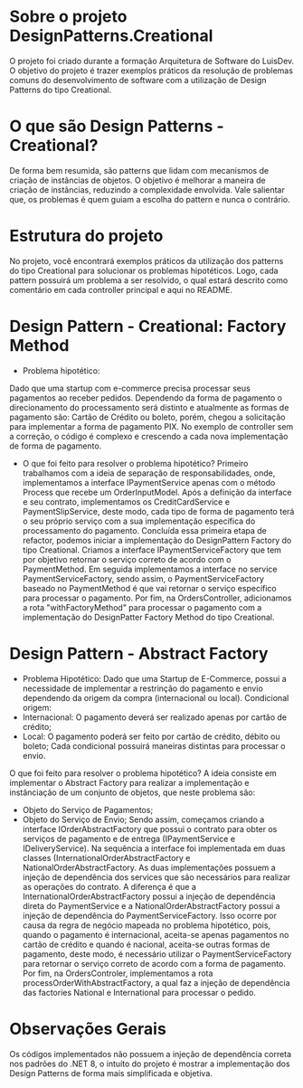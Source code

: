 # Sobre o projeto DesignPatterns.Creational
O projeto foi criado durante a formação Arquitetura de Software do LuisDev.
O objetivo do projeto é trazer exemplos práticos da resolução de problemas comuns do desenvolvimento de software com a utilização de Design Patterns do tipo Creational.

# O que são Design Patterns - Creational?
De forma bem resumida, são patterns que lidam com mecanismos de criação de instâncias de objetos.
O objetivo é melhorar a maneira de criação de instâncias, reduzindo a complexidade envolvida.
Vale salientar que, os problemas é quem guiam a escolha do pattern e nunca o contrário.

# Estrutura do projeto
No projeto, você encontrará exemplos práticos da utilização dos patterns do tipo Creational para solucionar os problemas hipotéticos.
Logo, cada pattern possuirá um problema a ser resolvido, o qual estará descrito como comentário em cada controller principal e aqui no README.

# Design Pattern - Creational: Factory Method
- Problema hipotético:

Dado que uma startup com e-commerce precisa processar seus pagamentos ao receber pedidos.
Dependendo da forma de pagamento o direcionamento do processamento será distinto e atualmente as formas de pagamento são: Cartão de Crédito ou boleto, porém, chegou a solicitação para implementar a forma de pagamento PIX.
No exemplo de controller sem a correção, o código é complexo e crescendo a cada nova implementação de forma de pagamento.

- O que foi feito para resolver o problema hipotético?
Primeiro trabalhamos com a ideia de separação de responsabilidades, onde, implementamos a interface IPaymentService apenas com o método Process que recebe um OrderInputModel.
Após a definição da interface e seu contrato, implementamos os CreditCardService e PaymentSlipService, deste modo, cada tipo de forma de pagamento terá o seu próprio serviço com a sua implementação específica do processamento do pagamento.
Concluída essa primeira etapa de refactor, podemos iniciar a implementação do DesignPattern Factory do tipo Creational.
Criamos a interface IPaymentServiceFactory que tem por objetivo retornar o serviço correto de acordo com o PaymentMethod.
Em seguida implementamos a interface no service PaymentServiceFactory, sendo assim, o PaymentServiceFactory baseado no PaymentMethod é que vai retornar o serviço específico para processar o pagamento.
Por fim, na OrdersController, adicionamos a rota "withFactoryMethod" para processar o pagamento com a implementação do DesignPatter Factory Method do tipo Creational.
	
# Design Pattern - Abstract Factory
- Problema Hipotético:
Dado que uma Startup de E-Commerce, possui a necessidade de implementar a restrinção do pagamento e envio dependendo da origem da compra (internacional ou local).
Condicional origem:
- Internacional: O pagamento deverá ser realizado apenas por cartão de crédito;
- Local: O pagamento poderá ser feito por cartão de crédito, débito ou boleto;
Cada condicional possuirá maneiras distintas para processar o envio.

O que foi feito para resolver o problema hipotético?
A ideia consiste em implementar o Abstract Factory para realizar a implementação e instânciação de um conjunto de objetos, que neste problema são:
- Objeto do Serviço de Pagamentos;
- Objeto do Serviço de Envio;
Sendo assim, começamos criando a interface IOrderAbstractFactory que possui o contrato para obter os serviços de pagamento e de entrega (IPaymentService e IDeliveryService).
Na sequência a interface foi implementada em duas classes (InternationalOrderAbstractFactory e NationalOrderAbstractFactory. As duas implementações possuem a injeção de dependência dos services que são necessários para realizar as operações do contrato. A diferença é que a InternationalOrderAbstractFactory possui a injeção de dependência direta do PaymentService e a NationalOrderAbstractFactory possui a injeção de dependência do PaymentServiceFactory. 
Isso ocorre por causa da regra de negócio mapeada no problema hipotético, pois, quando o pagamento é internacional, aceita-se apenas pagamentos no cartão de crédito e quando é nacional, aceita-se outras formas de pagamento, deste modo, é necessário utilizar o PaymentServiceFactory para retornar o serviço correto de acordo com a forma de pagamento. 
Por fim, na OrdersControler, implementamos a rota processOrderWithAbstractFactory, a qual faz a injeção de dependência das factories National e International para processar o pedido.


# Observações Gerais
Os códigos implementados não possuem a injeção de dependência correta nos padrões do .NET 8, o intuíto do projeto é mostrar a implementação dos Design Patterns de forma mais simplificada e objetiva.

